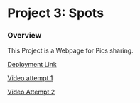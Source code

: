 # Project 3: Spots

### Overview

This Project is a Webpage for Pics sharing.

[Deployment Link](https://raul-martins.github.io/se_project_spots/)

[Video attempt 1](https://drive.google.com/file/d/1Sm-91Kyi7FTAxsZrCVEZLfkJCsFkspEo/view?usp=drive_link)

[Video Attempt 2](https://drive.google.com/file/d/1GWg7h9vOVh5IbtfNhGs-KVwr-jmwiTMD/view?usp=drive_link)
